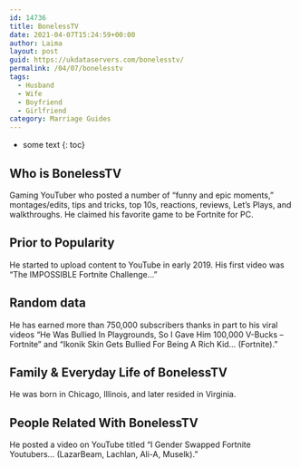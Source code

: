 ```yaml
---
id: 14736
title: BonelessTV
date: 2021-04-07T15:24:59+00:00
author: Laima
layout: post
guid: https://ukdataservers.com/bonelesstv/
permalink: /04/07/bonelesstv
tags:
  - Husband
  - Wife
  - Boyfriend
  - Girlfriend
category: Marriage Guides
---
```


* some text
{: toc}


## Who is BonelessTV
                  
                  
                  
Gaming YouTuber who posted a number of &#8220;funny and epic moments,&#8221; montages/edits, tips and tricks, top 10s, reactions, reviews, Let&#8217;s Plays, and walkthroughs. He claimed his favorite game to be Fortnite for PC.
                  
              
            
              
            
                
                
                
## Prior to Popularity
                  
                  
                  
He started to upload content to YouTube in early 2019. His first video was &#8220;The IMPOSSIBLE Fortnite Challenge&#8230;&#8221;
                  
              
            
              
            
                
                
                
## Random data
                  
                  
                  
He has earned more than 750,000 subscribers thanks in part to his viral videos &#8220;He Was Bullied In Playgrounds, So I Gave Him 100,000 V-Bucks &#8211; Fortnite&#8221; and &#8220;Ikonik Skin Gets Bullied For Being A Rich Kid&#8230; (Fortnite).&#8221;
                  
              
            
              
            
                
                
                
## Family & Everyday Life of BonelessTV
                  
                  
                  
He was born in Chicago, Illinois, and later resided in Virginia.
                  
              
            
              
            
                
                
                
## People Related With BonelessTV
                  
                  
                  
He posted a video on YouTube titled &#8220;I Gender Swapped Fortnite Youtubers&#8230; (LazarBeam, Lachlan, Ali-A, Muselk).&#8221;
                  
              
            
              
            
                
              
            
              
              
            
            
              
            
          
          
          
